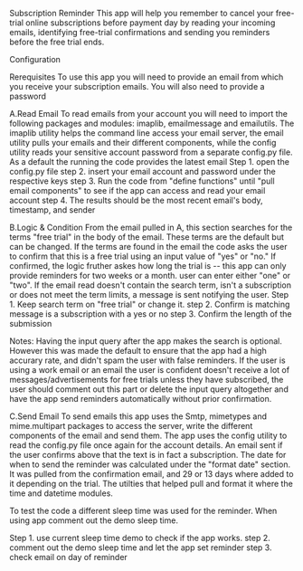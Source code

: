 Subscription Reminder
This app will help you remember to cancel your free-trial online subscriptions before payment day by reading your incoming emails, identifying free-trial confirmations and sending you reminders before the free trial ends.

Configuration

Rerequisites
To use this app you will need to provide an email from which you receive your subscription emails.
You will also need to provide a password

A.Read Email
To read emails from your account you will need to import the following packages and modules: imaplib, emailmessage and emailutils. The imaplib utility helps the command line access your email server, the email utility pulls your emails and their different components, while the config utility reads your sensitive account password from a separate config.py file. As a default the running the code provides the latest email
    Step 1. open the config.py file
    step 2. insert your email account and password under the respective keys
    step 3. Run the code from "define functions" until "pull email components" to see if the app can access and read your email account
    step 4. The results should be the most recent email's body, timestamp, and sender


B.Logic & Condition
From the email pulled in A, this section searches for the terms "free trial" in the body of the email. These terms are the default but can be changed. If the terms are found in the email the code asks the user to confirm that this is a free trial using an input value of "yes" or "no." If confirmed, the logic fruther askes how long the trial is -- this app can only provide reminders for two weeks or a month. user can enter either "one" or "two". If the email read doesn't contain the search term, isn't a subscription or does not meet the term limits, a message is sent notifying the user.
    Step 1. Keep search term on "free trial" or change it.
    step 2. Confirm is matching message is a subscription with a yes or no
    step 3. Confirm the length of the submission

Notes: Having the input query after the app makes the search is optional. However this was made the default to ensure that the app had a high accurary rate, and didn't spam the user with false reminders. If the user is using a work email or an email the user is confident doesn't receive a lot of messages/advertisements for free trials unless they have subscribed, the user should comment out this part or delete the input query altogether and have the app send reminders automatically without prior confirmation.

C.Send Email
To send emails this app uses the Smtp, mimetypes and mime.multipart packages to access the server, write the different components of the email and send them. The app uses the config utility to read the config.py file once again for the account details. An email sent if the user confirms above that the text is in fact a subscription. The date for when to send the reminder was calculated under the "format date" section. It was pulled from the confirmation email, and 29 or 13 days where added to it depending on the trial. The utilties that helped pull and format it where the time and datetime modules. 

To test the code a different sleep time was used for the reminder. When using app comment out the demo sleep time.

  Step 1. use current sleep time demo to check if the app works.
  step 2. comment out the demo sleep time and let the app set reminder
  step 3. check email on day of reminder